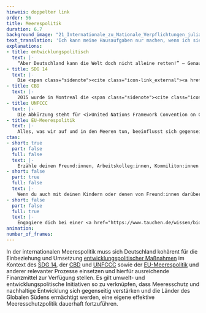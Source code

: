 ```yaml
---
hinweis: doppelter link
order: 56
title: Meerespolitik
duration: 6.7
background_image: "21_Internationale_zu_Nationale_Verpflichtungen_julia-solonina-unsplash_fomsxj_bf5cbt.jpg#4cd4ff"
text_translation: 'Ich kann meine Hausaufgaben nur machen, wenn ich sie verstehe. Wenn ich gar nicht erst vorhabe, sie zu machen, dann tue ich so, als ob ich sie nicht verstehen würde. Abschreiben allerdings geht nicht, weil alle in der Klasse so denken.'
explanations:
- title: entwicklungspolitisch
  text: |-
    “Aber Deutschland kann die Welt doch nicht alleine retten!” – Genau. Zum Glück hat es aber im Laufe seiner Geschichte genug Reichtum als auch <span class="sidenote"><cite class="icon-link_external"><a href="https://ourworldindata.org/contributed-most-global-co2" target="_blank" rel="noopener">"Who has contributed most to global CO2 emissions?" / Our World in Data</a></cite><span>Bringschuld</span></span> angehäuft, die drittgrößte Volkswirtschaft der Erde zu werden, und hat damit sowohl die Mittel in der Hand als auch die Verantwortung, weniger privilegierte Verbündete dabei zu unterstützen, ihren Teil zur Rettung der Welt beizutragen. Das Ziel, die Länder des Globalen Südens in die Lage zu versetzen, zu Wohlstand zu gelangen, <span class="expander"><span class="trigger">ohne dabei auf dieselbe Weise wie wir den Planeten in Schutt und Asche zu legen,</span><span class="info">also zum Beispiel fossile Brennstoffe nur als notwendiges Übel und Phase betrachten zu können, die man möglichst schnell hinter sich bringt. Das erste Land der Welt, das die Einfuhr von Pkws mit Verbrennungsmotor verboten hat? <a href="https://www.tagesschau.de/wirtschaft/energie/verkehrswende-aethiopien-100.html" target="_blank">Äthiopien</a>.</span></span> muss daher in jeder Form internationaler Klima- und Meerespolitik mitgedacht werden.
- title: SDG 14
  text: |-
    Die <span class="sidenote"><cite class="icon-link_external"><a href="https://17ziele.de/" target="_blank" rel="noopener">17 Ziele / BMZ</a></cite><span>17 Ziele für nachhaltige Entwicklung</span></span> der UN <span class="expander"><span class="trigger">(SDGs)</span><span class="info">Sustainable Development Goals</span></span> sind politische Zielsetzungen, an denen sich weltweit die soziale, ökologische und wirtschaftliche Entwicklung messen lassen muss. Das SDG mit der <span class="sidenote"><cite class="icon-link_external"><a href="https://www.bmz.de/de/agenda-2030/sdg-14" target="_blank" rel="noopener">SDG 14 / BMZ</a></cite><span>Nummer 14</span></span> mit dem Titel <i>Leben unter Wasser</i> fordert, Ozeane, Meere und Meeresressourcen nachhaltig zu erhalten und zu nutzen. Der SDG-Bericht der UN, der jährlich die Fortschritte für die 17 Ziele auswertet, bietet in seiner <span class="sidenote"><cite class="icon-link_external"><a href="https://unstats.un.org/sdgs/report/2024/The-Sustainable-Development-Goals-Report-2024.pdf" target="_blank" rel="noopener">Sustainable Development Goals Report 2024 / UN</a></cite><span>Fassung von 2024</span></span> keine besonders erbauliche Lektüre: In einer oftmals nicht von <span class="expander"><span class="trigger">allzu nachhaltigkeitsmotivierten Anführer:innen geführten</span><span class="info">nicht neu</span></span> und von <span class="expander"><span class="trigger">vielfachen Krisen geschüttelten Welt</span><span class="info">teilweise neu</span></span> sind nur 17% der Indikatoren über alle SDGs hinweg ausreichend erfüllt, um die für spätestens bis 2030 gesetzten Ziele zu erreichen, 18% stagnieren und weitere 17% sind sogar hinter die Ausgangswerte von 2015 zurückgefallen. Im Falle des SDG14 bedeutet das <span class="expander"><span class="trigger">konkret:</span><span class="info">im oben verlinkten Bericht auf Seite 45 nachzulesen</span></span> Versauerung der Meere, Nachhaltigkeit der Fischerei, Weitergabe von Know How und Wissen? Da standen wir vor der Erfindung der SDGs besser da. Immerhin: Was die Sicherung des Zugangs handwerklicher Kleinfischerei zu Meeresressourcen und Märkten angeht, sind wir, laut diesem Bericht jedenfalls, auf gutem Weg. Das ist ein (1) Unterziel. Von <span class="sidenote"><cite class="icon-link_external"><a href="https://www.bmz.de/resource/blob/84708/01b-sdg-14-unterziele.pdf" target="_blank" rel="noopener">SDG14 Unterziele / BMZ</a></cite><span>zehn</span></span>.
- title: CBD
  text: |-
    2015 wurde in Montreal die <span class="sidenote"><cite class="icon-link_external"><a href="https://www.international-climate-initiative.com/iki-medien/publikation/ergebnisse-der-cbd-cop15-und-ihre-bedeutung-fuer-die-un-dekade-zur-wiederherstellung-von-oekosystemen-new643662cc7d9f8383982831/" target="_blank" rel="noopener">Ergebnisse der CBD COP15 / Die Internationale Klimaschutzinitiative (IKI)</a></cite><span>Convention on Biodiversity</span></span> <span class="expander"><span class="trigger">(CBD)</span><span class="info">das Übereinkommen über die biologische Vielfalt - eine globale Vereinbarung, die die Zerstörung der natürlichen Lebensräume aufhalten und umkehren will</span></span> beschlossen. Das eindrücklichste Ergebnis war vermutlich das vereinbarte Ziel, bis 2030 jeweils 30 Prozent der Meeres- und Landflächen der ganzen Welt unter Schutz zu stellen - Coole <span class="expander"><span class="trigger">sprechen</span><span class="info">und sprechen das Thirty by Thirty aus</span></span> von 30 x 30. Nun sind aber internationale rechtliche Rahmen das eine und ihre tatsächliche Umsetzung in wirksame Regulierungen das andere - und die vollumfängliche Umsetzung von 30 x 30, für die man auch weite Teile der <span class="expander"><span class="trigger">Hohen See</span><span class="info">also der zwei Drittel der Meere, die nicht zu einer Ausschließlichen Wirtschaftszone (AWZ), zum Küstenmeer, zu den Binnengewässern eines Staates oder zu den Archipelgewässern eines Archipelstaats gehören - was ganz offensichtlich ziemlich viel Fläche ist</span></span> unter Schutz würde stellen müssen, war erstmal nicht viel mehr als ein frommer Wunsch. Denn wie sollte man wirksame Gesetze schaffen und durchsetzen für riesige Gebiete, die in keine nationale Jurisdiktion fallen und damit quasi rechtsfreier Raum sind? Erst mit dem weltweiten <span class="expander"><span class="trigger">Hochseeabkommen,</span><span class="info">länger und offizieller: Agreement under the United Nations Convention on the Law of the Sea on the Conservation and Sustainable Use of Marine Biological Diversity of Areas beyond National Jurisdiction (BBNJ Agreement)</span></span> das nach 15 Jahren Verhandlungen <span class="sidenote"><cite class="icon-link_external"><a href="https://www.un.org/bbnjagreement/en" target="_blank" rel="noopener">BBNJ Agreement / UN</a></cite><span><span class="sidenote"><cite class="icon-link_external"><a href="https://www.un.org/bbnjagreement/en" target="_blank" rel="noopener">BBNJ Agreement / UN</a></cite><span>2023 in New York</span></span> verabschiedet</span></span> wurde, hat 30 x 30 die rechtlichen Zähne bekommen, die es braucht, um sich von der Wunschvorstellung zur realen Möglichkeit durchzubeißen. Wie weit wir damit bisher sind, weiß in großer Detailtiefe der <span class="sidenote"><cite class="icon-link_external"><a href="https://30x30.skytruth.org/" target="_blank" rel="noopener">30x30 / SkyTruth</a></cite><span>30 x 30 Progress Tracker</span></span> von <span class="expander"><span class="trigger">SkyTruth.</span><span class="info">Spoiler: Es sind 7,9% der Meere, 17,2% der Landfläche - es fehlt also noch ein bisschen was.</span></span>
- title: UNFCCC
  text: |-
    Die Abkürzung steht für <i>United Nations Framework Convention on Climate Change</i> – also die Klimawandel-Rahmenkonvention der Vereinten Nationen. Dieses Abkommen ist, seitdem es 1992 in Rio beschlossen wurde, von <span class="sidenote"><cite class="icon-link_external"><a href="https://unfccc.int/process-and-meetings/the-convention/status-of-ratification-of-the-convention" target="_blank" rel="noopener">"Status of Ratification of th Convention" / UN Climate Change</a></cite><span>198</span></span> Vertragsparteien unterzeichnet worden. Das sind nach den meisten gängigen Definitionen so gut wie alle Länder der Welt, nach einigen Definitionen sogar <span class="expander"><span class="trigger">mehr Länder als es gibt</span><span class="info">offenbar ist die Frage, <a href="https://www.kdq.de/de/impulse/21-laender.html" target="_blank">wie viele</a> Länder auf der Welt existieren, gar nicht so leicht zu beantworten</span></span> – das ergibt einen Zustimmungswert von über 100%! Die <span class="sidenote"><cite class="icon-link_external"><a href="https://www.umweltbundesamt.de/themen/klima-energie/internationale-eu-klimapolitik/klimarahmenkonvention-der-vereinten-nationen-unfccc#entstehungsgeschichte" target="_blank" rel="noopener">"Klimarahmenkonvention der Vereinten Nationen (UNFCCC)" / UBA</a></cite><span>wichtigsten Ziele</span></span> des Abkommens: Eine Stabilisierung der Menge der Treibhausgase in der Atmosphäre auf einem Niveau, das eine gefährliche, menschengemachte Störung des Klimasystems verhindert, und zwar innerhalb eines Zeitrahmens, der den Ökosystemen eine natürliche Anpassung an die Veränderung des Klimas erlaubt. Dazu sollen alle Vertragsparteien beitragen, allerdings, wichtig: gemäß ihrer “gemeinsamen, aber <span class="expander"><span class="trigger">unterschiedlichen Verantwortung und Kapazitäten”.</span><span class="info">Ein absolut zentraler Punkt, weil er anerkennt, dass die reichen Länder unverhältnismäßig viel mehr - siehe <a href="https://ourworldindata.org/contributed-most-global-co2" target="_blank">Daten bei Our World in Data</a> - zu der Bredouille, in der wir sind, beigetragen haben und weiter beitragen als die ärmeren, und dementsprechend mehr zur Lösung beitragen müssen und können.</span></span>
- title: EU-Meerespolitik
  text: |-
    Alles, was wir auf und in den Meeren tun, beeinflusst sich gegenseitig, <span class="expander"><span class="trigger">im Guten wie im Schlechten.</span><span class="info">Wie sinnvoll wäre zum Beispiel eine Raumplanung, in der Offshore-Windparks, Fischerei und Naturschutzgebiete von ganz unterschiedlichen Akteuren geplant und dabei nicht aufeinander abgestimmt werden? Null sinnvoll. Richtig.</span></span> Das hat die EU zum Glück auch bemerkt, und zwar schon vor einer ganzen Weile. Seit den frühen 2000er Jahren hat sie daher eine sogenannte <span class="sidenote"><cite class="icon-link_external"><a href="https://www.europarl.europa.eu/factsheets/de/sheet/121/integrierte-meerespolitik-der-europaischen-union" target="_blank" rel="noopener">"Integrierte Meerespolitik der Europäischen Union" / Europäisches Parlament</a></cite><span>integrierte Meerespolitik</span></span> vorangetrieben, die alle maritimen Politikbereiche bündelt, die bis dahin nicht miteinander verknüpft gewesen waren. Das ist natürlich grundsätzlich zu begrüßen. Aber der in diesem Zusammenhang häufig genannte Begriff der “Ganzheitlichkeit” geht vielleicht doch ein bisschen am Kern der Sache vorbei – denn was man sich von diesem koordinierten Ansatz im Umgang mit Ozeanen, Meeren und Küsten verspricht, sind auch im ganz offiziellen Wording: Höhere wirtschaftliche Erträge aus den Meeren bei geringeren negativen Auswirkungen auf die Ökosysteme. In dieser Reihenfolge.
ctas:
- short: true
  part: false
  full: false
  text: |-
    Erzähle deinen Freund:innen, Arbeitskolleg:innen, Kommiliton:innen und den Interessierten in deiner Famile von diesem Tool hier.
- short: false
  part: true
  full: false
  text: |-
    Wenn du auch mit deinen Kindern oder denen von Freund:innen darüber sprechen möchtest, wie wichtig Meerespolitik für den Meeresschutz ist, dann spiel dieses <a href="https://play.google.com/store/apps/details?id=com.DEEPWAVE.Meeresfibel&pli=1" target="_blank">Spiel</a> mit ihnen.
- short: false
  part: false
  full: true
  text: |-
    Engagiere dich bei einer <a href="https://www.tauchen.de/wissen/biologie/meeresschutzorganisationen-im-ueberblick/" target="_blank">NGO</a> oder in einer Partei, die sich für den Schutz der Meere im Globalen Süden stark macht.
animation:
number_of_frames:
---
```

In der internationalen Meerespolitik muss sich Deutschland kohärent für die Einbeziehung und Umsetzung [entwicklungspolitischer Maßnahmen](# "entwicklungspolitisch") im Kontext des [SDG 14](# "SDG 14"), der [CBD](# "CBD") und [UNFCCC](# "UNFCCC") sowie der [EU-Meerespolitik](# "EU-Meerespolitik") und anderer relevanter Prozesse einsetzen und hierfür ausreichende Finanzmittel zur Verfügung stellen. Es gilt umwelt- und entwicklungspolitische Initiativen so zu verknüpfen, dass Meeresschutz und nachhaltige Entwicklung sich gegenseitig verstärken und die Länder des Globalen Südens ermächtigt werden, eine eigene effektive Meeresschutzpolitik dauerhaft fortzuführen.